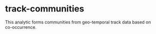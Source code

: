 track-communities
=================

This analytic forms communities from geo-temporal track data based on co-occurrence.
